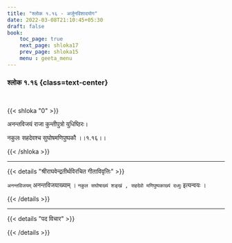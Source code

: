 ```yaml
---
title: "श्लोक १.१६ - अर्जुनविशादयोग"
date: 2022-03-08T21:10:45+05:30
draft: false
book:
    toc_page: true
    next_page: shloka17
    prev_page: shloka15
    menu : geeta_menu
---
```




### श्लोक १.१६ {class=text-center}

<br/>

{{< shloka  "0"  >}}

अनन्तविजयं राजा कुन्तीपुत्रो युधिष्ठिरः।

नकुलः सहदेवश्च सुघोषमणिपुष्पकौ  ।।१.१६।।

{{< /shloka >}}

---


{{< details "श्रीराघवेन्द्रतीर्थविरचित गीताविवृत्तिः" >}}

`अनन्तविजयम्`  अनन्तविजयाख्याम् ।
`नकुल सघोषाख्यं शङ्खं , सहदेवो मणिपुष्पकाख्यं दध्मुः` इत्यन्वयः ।

{{< /details >}}


---

{{< details "पद विचार" >}}


{{< /details >}}
